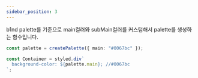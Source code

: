 ```yaml
---
sidebar_position: 3
---
```


b1nd palette를 기준으로 main컬러와 subMain컬러를 커스텀해서 palette를 생성하는 함수입니다.

```typescript
const palette = createPalette({ main: "#0067bc" });
```

```typescript
const Container = styled.div`
  background-color: ${palette.main}; //#0067bc
`;
```
